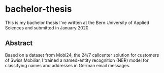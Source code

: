 # bachelor-thesis

This is my bachelor thesis I've written at the Bern University of Applied Sciences and submitted in January 2020

## Abstract

Based on a dataset from Mobi24, the 24/7 callcenter solution for customers of Swiss Mobiliar, I trained a named-entity recognition (NER) model for classifying names and addresses in German email messages.